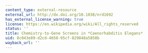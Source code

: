```yaml
---
content_type: external-resource
external_url: http://dx.doi.org/10.1038/nrd1692
has_external_license_warning: true
license: https://en.wikipedia.org/wiki/All_rights_reserved
status: ''
title: Chemistry-to-Gene Screens in *Caenorhabditis Elegans*
uid: 8c043e89-d2cd-4650-95cf-829848a5858b
wayback_url: ''
---
```

